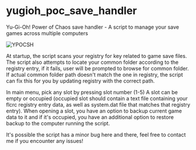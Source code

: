 # yugioh_poc_save_handler
Yu-Gi-Oh! Power of Chaos save handler - A script to manage your save games across multiple computers

![YPOCSH](imgur.com/BX8htVs)

At startup, the script scans your registry for key related to game save files.
The script also attempts to locate your common folder according to the registry entry, if it fails, user will be prompted to browse for common folder.
If actual common folder path doesn't match the one in registry, the script can fix this for you by updating registry with the correct path.

In main menu, pick any slot by pressing slot number (1-5)
A slot can be empty or occupied (occupied slot should contain a text file containing your flcrc registry entry data, as well as system.dat file that matches that registry entry).
When opening a slot, you have an option to backup current game data to it and if it's occupied, you have an additional option to restore backup to the computer running the script.

It's possible the script has a minor bug here and there, feel free to contact me if you encounter any issues!
